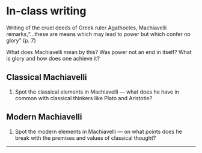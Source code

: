 # In-class writing

Writing of the cruel deeds of Greek ruler Agathocles, Machiavelli remarks,“…these are means which may lead to power but which confer no glory” (p. 7)

What does Machiavelli mean by this? Was power not an end in itself? What is glory and how does one achieve it?

## Classical Machiavelli

1. Spot the classical elements in Machiavelli — what does he have in common with classical thinkers like Plato and Aristotle?

## Modern Machiavelli

1. Spot the modern elements in Machiavelli — on what points does he break with the premises and values of classical thought?

---